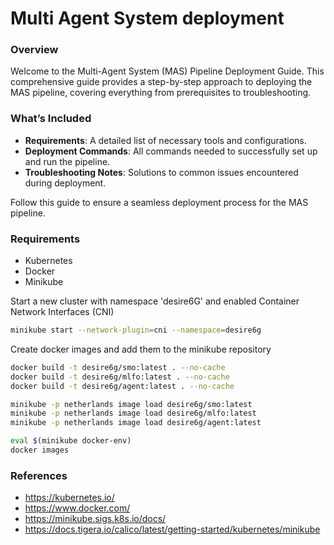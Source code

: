 
# Multi Agent System deployment


### Overview
Welcome to the Multi-Agent System (MAS) Pipeline Deployment Guide. 
This comprehensive guide provides a step-by-step approach to deploying 
the MAS pipeline, covering everything from prerequisites to troubleshooting.

### What’s Included


- **Requirements**: A detailed list of necessary tools and configurations.
- **Deployment Commands**: All commands needed to successfully set up and run the pipeline.
- **Troubleshooting Notes**: Solutions to common issues encountered during deployment.

Follow this guide to ensure a seamless deployment process for the MAS pipeline.

### Requirements

- Kubernetes
- Docker
- Minikube

Start a new cluster with namespace 'desire6G' and enabled Container Network Interfaces (CNI)
```bash
minikube start --network-plugin=cni --namespace=desire6g
```

Create docker images and add them to the minikube repository
```bash
docker build -t desire6g/smo:latest . --no-cache 
docker build -t desire6g/mlfo:latest . --no-cache 
docker build -t desire6g/agent:latest . --no-cache 

minikube -p netherlands image load desire6g/smo:latest
minikube -p netherlands image load desire6g/mlfo:latest
minikube -p netherlands image load desire6g/agent:latest

eval $(minikube docker-env)
docker images
```


### References

- https://kubernetes.io/
- https://www.docker.com/
- https://minikube.sigs.k8s.io/docs/
- https://docs.tigera.io/calico/latest/getting-started/kubernetes/minikube
